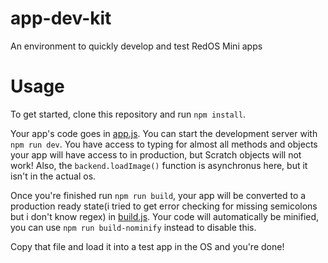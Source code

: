 # app-dev-kit
An environment to quickly develop and test RedOS Mini apps

# Usage

To get started, clone this repository and run `npm install`. 

Your app's code goes in [app.js](./app.js). You can start the development server with `npm run dev`. You have access to typing for almost all methods and objects your app will have access to in production, but Scratch objects will not work! Also, the `backend.loadImage()` function is asynchronus here, but it isn't in the actual os.

Once you're finished run `npm run build`, your app will be converted to a production ready state(i tried to get error checking for missing semicolons but i don't know regex) in [build.js](./build.js). Your code will automatically be minified, you can use `npm run build-nominify` instead to disable this.

Copy that file and load it into a test app in the OS and you're done!